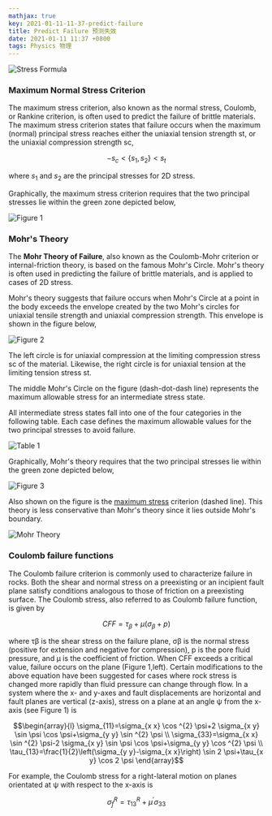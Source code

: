 ```yaml
---
mathjax: true
key: 2021-01-11-11-37-predict-failure
title: Predict Failure 预测失效
date: 2021-01-11 11:37 +0800
tags: Physics 物理
---
```


![Stress Formula](https://tenetai.com/iclass/stress.jpg)

### Maximum Normal Stress Criterion

The maximum stress criterion, also known as the normal stress, Coulomb, or Rankine criterion, is often used to predict the failure of brittle materials.
The maximum stress criterion states that failure occurs when the maximum (normal) principal stress reaches either the uniaxial tension strength st, or the uniaxial compression strength sc,

$$-s_{c}<\left\{s_{1}, s_{2}\right\}<s_{t}$$

where $s_{1}$ and $s_{2}$ are the principal stresses for 2D stress.

Graphically, the maximum stress criterion requires that the two principal stresses lie within the green zone depicted below,

![Figure 1](https://tenetai.com/iclass/f1.gif)

### Mohr's Theory

The **Mohr Theory of Failure**, also known as the Coulomb-Mohr criterion or internal-friction theory, is based on the famous Mohr's Circle. Mohr's theory is often used in predicting the failure of brittle materials, and is applied to cases of 2D stress.

Mohr's theory suggests that failure occurs when Mohr's Circle at a point in the body exceeds the envelope created by the two Mohr's circles for uniaxial tensile strength and uniaxial compression strength. This envelope is shown in the figure below,

![Figure 2](https://tenetai.com/iclass/f2.gif)

The left circle is for uniaxial compression at the limiting compression stress sc of the material. Likewise, the right circle is for uniaxial tension at the limiting tension stress st.

The middle Mohr's Circle on the figure (dash-dot-dash line) represents the maximum allowable stress for an intermediate stress state.

All intermediate stress states fall into one of the four categories in the following table. Each case defines the maximum allowable values for the two principal stresses to avoid failure.

![Table 1](https://tenetai.com/iclass/t1.jpg)

Graphically, Mohr's theory requires that the two principal stresses lie within the green zone depicted below,

![Figure 3](https://tenetai.com/iclass/f3.gif)

Also shown on the figure is the [maximum stress](#) criterion (dashed line). This theory is less conservative than Mohr's theory since it lies outside Mohr's boundary.

![Mohr Theory](https://tenetai.com/iclass/mohr.jpg)

### Coulomb failure functions

The Coulomb failure criterion is commonly used to characterize failure in rocks. Both the shear and normal stress on a preexisting or an incipient fault plane satisfy conditions analogous to those of friction on a preexisting surface. The Coulomb stress, also referred to as Coulomb failure function, is given by

$$C F F=\tau_{\beta}+\mu\left(\sigma_{\beta}+p\right)$$

where τβ is the shear stress on the failure plane, σβ is the normal stress (positive for extension and negative for compression), p is the pore fluid pressure, and μ is the coefficient of friction. When CFF exceeds a critical value, failure occurs on the plane (Figure 1,left). Certain modifications to the above equation have been suggested for cases where rock stress is changed more rapidly than fluid pressure can change through flow. In a system where the x- and y-axes and fault displacements are horizontal and fault planes are vertical (z-axis), stress on a plane at an angle ψ from the x-axis (see Figure 1) is

$$\begin{array}{l}
\sigma_{11}=\sigma_{x x} \cos ^{2} \psi+2 \sigma_{x y} \sin \psi \cos \psi+\sigma_{y y} \sin ^{2} \psi \\
\sigma_{33}=\sigma_{x x} \sin ^{2} \psi-2 \sigma_{x y} \sin \psi \cos \psi+\sigma_{y y} \cos ^{2} \psi \\
\tau_{13}=\frac{1}{2}\left(\sigma_{y y}-\sigma_{x x}\right) \sin 2 \psi+\tau_{x y} \cos 2 \psi
\end{array}$$

For example, the Coulomb stress for a right-lateral motion on planes orientated at ψ with respect to the x-axis is

$$\sigma_{f}^{R}=\tau_{13}^{R}+\mu^{\prime} \sigma_{33}$$

<!--more-->
